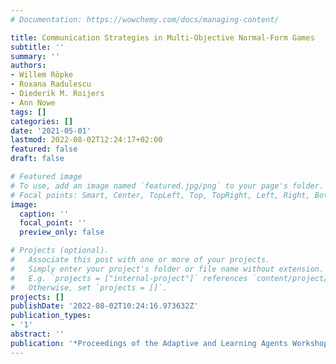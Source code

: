 ```yaml
---
# Documentation: https://wowchemy.com/docs/managing-content/

title: Communication Strategies in Multi-Objective Normal-Form Games
subtitle: ''
summary: ''
authors:
- Willem Röpke
- Roxana Radulescu
- Diederik M. Roijers
- Ann Nowe
tags: []
categories: []
date: '2021-05-01'
lastmod: 2022-08-02T12:24:17+02:00
featured: false
draft: false

# Featured image
# To use, add an image named `featured.jpg/png` to your page's folder.
# Focal points: Smart, Center, TopLeft, Top, TopRight, Left, Right, BottomLeft, Bottom, BottomRight.
image:
  caption: ''
  focal_point: ''
  preview_only: false

# Projects (optional).
#   Associate this post with one or more of your projects.
#   Simply enter your project's folder or file name without extension.
#   E.g. `projects = ["internal-project"]` references `content/project/deep-learning/index.md`.
#   Otherwise, set `projects = []`.
projects: []
publishDate: '2022-08-02T10:24:16.973632Z'
publication_types:
- '1'
abstract: ''
publication: '*Proceedings of the Adaptive and Learning Agents Workshop 2021 (ALA-21)*'
---
```

